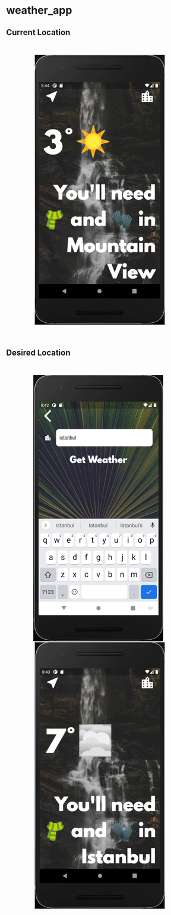 # weather_app

## Current Location 
<br>
<p align="center">
  <img src="images\current_location.png" width="350" alt="accessibility text">
  
</p>
<br>

## Desired Location
<br>
<p align="center">
  <img src="images\get_weather.png" width="350" alt="get_weather.png">
  <span> &nbsp </span>
  <img src="images\weather_location.png" width="350" alt="weather_location.png">
  
</p>
